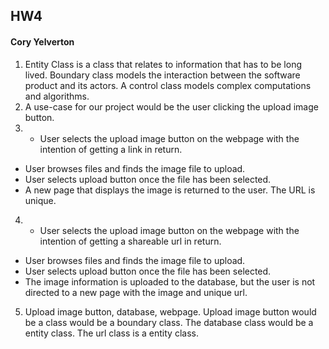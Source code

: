 ## HW4
#### Cory Yelverton

1. Entity Class is a class that relates to information that has to be long lived. Boundary class models the interaction between the software product and its actors. A control class models complex computations and algorithms.
2. A use-case for our project would be the user clicking the upload image button.
3. * User selects the upload image button on the webpage with the intention of getting a link in return.
  * User browses files and finds the image file to upload.
  * User selects upload button once the file has been selected.
  * A new page that displays the image is returned to the user. The URL is unique.
4. * User selects the upload image button on the webpage with the intention of getting a shareable url in return.
  * User browses files and finds the image file to upload.
  * User selects upload button once the file has been selected.
  * The image information is uploaded to the database, but the user is not directed to a new page with the image and unique url.
5. Upload image button, database, webpage. Upload image button would be a class would be a boundary class. The database class would be a entity class. The url class is a entity class.
